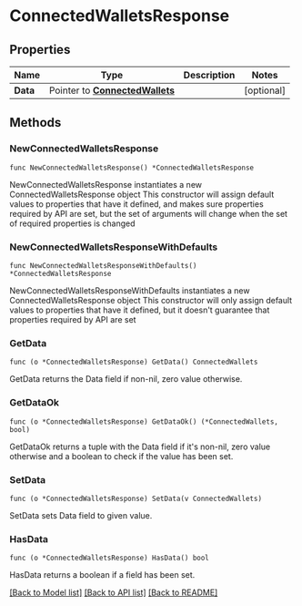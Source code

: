 # ConnectedWalletsResponse

## Properties

Name | Type | Description | Notes
------------ | ------------- | ------------- | -------------
**Data** | Pointer to [**ConnectedWallets**](ConnectedWallets.md) |  | [optional] 

## Methods

### NewConnectedWalletsResponse

`func NewConnectedWalletsResponse() *ConnectedWalletsResponse`

NewConnectedWalletsResponse instantiates a new ConnectedWalletsResponse object
This constructor will assign default values to properties that have it defined,
and makes sure properties required by API are set, but the set of arguments
will change when the set of required properties is changed

### NewConnectedWalletsResponseWithDefaults

`func NewConnectedWalletsResponseWithDefaults() *ConnectedWalletsResponse`

NewConnectedWalletsResponseWithDefaults instantiates a new ConnectedWalletsResponse object
This constructor will only assign default values to properties that have it defined,
but it doesn't guarantee that properties required by API are set

### GetData

`func (o *ConnectedWalletsResponse) GetData() ConnectedWallets`

GetData returns the Data field if non-nil, zero value otherwise.

### GetDataOk

`func (o *ConnectedWalletsResponse) GetDataOk() (*ConnectedWallets, bool)`

GetDataOk returns a tuple with the Data field if it's non-nil, zero value otherwise
and a boolean to check if the value has been set.

### SetData

`func (o *ConnectedWalletsResponse) SetData(v ConnectedWallets)`

SetData sets Data field to given value.

### HasData

`func (o *ConnectedWalletsResponse) HasData() bool`

HasData returns a boolean if a field has been set.


[[Back to Model list]](../README.md#documentation-for-models) [[Back to API list]](../README.md#documentation-for-api-endpoints) [[Back to README]](../README.md)


